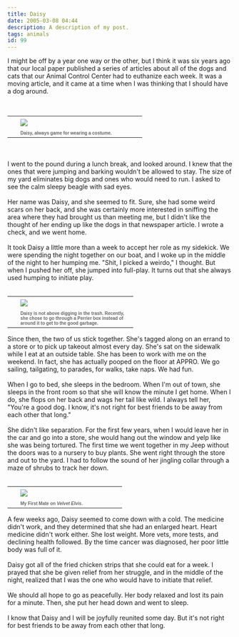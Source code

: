 ```yaml
---
title: Daisy
date: 2005-03-08 04:44
description: A description of my post.
tags: animals
id: 99
---
```

I might be off by a year one way or the other, but I think it was six years ago that our local paper published a series of articles about all of the dogs and cats that our Animal Control Center had to euthanize each week.  It was a moving article, and it came at a time when I was thinking that I should have a dog around.  <br />
<br />
<table cellpadding=0 cellspacing=0 border=0 align=left><tr><td width=5 rowspan=2><spacer type=block width=5 height=1></spacer></td><td width=265><img src="/img/daisy-parade.jpg" aborder=0 vspace=4/></td></tr><tr><td width=265><font face="verdana, arial, geneva" size=1 color=#666666><b>Daisy, always game for wearing a costume.</b></font></td></tr></table>
<span class="spanEndPreview">&nbsp;</span><br /><br />I went to the pound during a lunch break, and looked around.  I knew that the ones that were jumping and barking wouldn't be allowed to stay.  The size of my yard eliminates big dogs and ones who would need to run.  I asked to see the calm sleepy beagle with sad eyes.<br />
<br />
Her name was Daisy, and she seemed to fit.  Sure, she had some weird scars on her back, and she was certainly more interested in sniffing the area where they had brought us than meeting me, but I didn't like the thought of her ending up like the dogs in that newspaper article.  I wrote a check, and we went home.<br />
<br />
It took Daisy a little more than a week to accept her role as my sidekick.  We were spending the night together on our boat, and I woke up in the middle of the night to her humping me.  "Shit, I picked a weirdo," I thought.  But when I pushed her off, she jumped into full-play.  It turns out that she always used humping to initiate play.<br />
<br />
<table cellpadding=0 cellspacing=0 border=0 align=right><tr><td width=5 rowspan=2><spacer type=block width=5 height=1></spacer></td><td width=245><img src="/img/daisy-box.jpg" aborder=0 vspace=4/></td></tr><tr><td width=245><font face="verdana, arial, geneva" size=1 color=#666666><b>Daisy is not above digging in the trash.  Recently, she chose to go through a Perrier box instead of around it to get to the good garbage.</b></font></td></tr></table><br />
<br />
Since then, the two of us stick together.  She's tagged along on an errand to a store or to pick up takeout almost every day.  She's sat on the sidewalk while I eat at an outside table.  She has been to work with me on the weekend.  In fact, she has actually pooped on the floor at APPRO.  We go sailing, tailgating, to parades, for walks, take naps.  We had fun.<br />
<br />
When I go to bed, she sleeps in the bedroom.  When I'm out of town, she sleeps in the front room so that she will know the minute I get home.  When I do, she flops on her back and wags her tail like wild.  I always tell her, "You're a good dog.  I know, it's not right for best friends to be away from each other that long."<br />
<br />
She didn't like separation.  For the first few years, when I would leave her in the car and go into a store, she would hang out the window and yelp like she was being tortured.  The first time we went together in my Jeep without the doors was to a nursery to buy plants.  She went right through the store and out to the yard.  I had to follow the sound of her jingling collar through a maze of shrubs to track her down.<br />
<br />
<table cellpadding=0 cellspacing=0 border=0 align=right><tr><td width=5 rowspan=2><spacer type=block width=5 height=1></spacer></td><td width=220><img src="/img/daisy-sailing.jpg" aborder=0 vspace=4/></td></tr><tr><td width=220><font face="verdana, arial, geneva" size=1 color=#666666><b>My First Mate on <i>Velvet Elvis</i>.</b></font></td></tr></table><br />
<br />
A few weeks ago, Daisy seemed to come down with a cold.  The medicine didn't work, and they determined that she had an enlarged heart.  Heart medicine didn't work either.  She lost weight.  More vets, more tests, and declining health followed.  By the time cancer was diagnosed, her poor little body was full of it.<br />
<br />
Daisy got all of the fried chicken strips that she could eat for a week.  I prayed that she be given relief from her struggle, and in the middle of the night, realized that I was the one who would have to initiate that relief.<br />
<br />
We should all hope to go as peacefully.  Her body relaxed and lost its pain for a minute.  Then, she put her head down and went to sleep.<br />
<br />
I know that Daisy and I will be joyfully reunited some day.  But it's not right for best friends to be away from each other that long.
